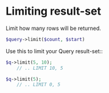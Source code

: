 # Limiting result-set

Limit how many rows will be returned.

```php
$query->limit($count, $start)
```

Use this to limit your Query result-set::

```php
$q->limit(5, 10);
    // .. LIMIT 10, 5

$q->limit(5);
    // .. LIMIT 0, 5
```